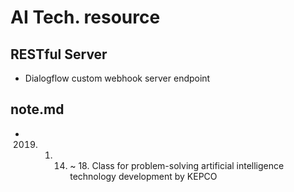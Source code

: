 # AI Tech. resource

## RESTful Server
- Dialogflow custom webhook server endpoint

## note.md
- 2019. 01. 14. ~ 18. Class for problem-solving artificial intelligence technology development by KEPCO

